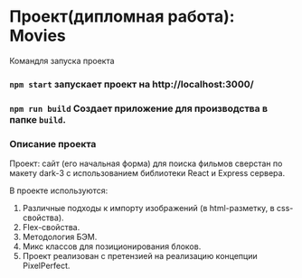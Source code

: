 # Проект(дипломная работа): Movies

Командля запуска проекта 

### `npm start` запускает проект на http://localhost:3000/
### `npm run build` Создает приложение для производства в папке `build`.

### Описание проекта
Проект: сайт (его начальная форма) для поиска фильмов сверстан по макету dark-3 с использованием библиотеки React и Express сервера.

В проекте используются:
1. Различные подходы к импорту изображений (в html-разметку, в css-свойства).
2. Flex-свойства.
3. Методология БЭМ.
4. Микс классов для позиционирования блоков.
6. Проект реализован с претензией на реализацию концепции PixelPerfect.

